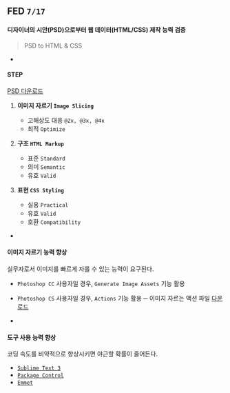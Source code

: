 ## FED `7/17`

#### 디자이너의 시안(PSD)으로부터 웹 데이터(HTML/CSS) 제작 능력 검증
> PSD to HTML & CSS

-

#### STEP

[PSD 다운로드](http://url.yamoo9.net/fedpsd)

1. **이미지 자르기 `Image Slicing`**
	- 고해상도 대응 `@2x, @3x, @4x`
	- 최적 `Optimize`

2. **구조 `HTML Markup`**
	- 표준 `Standard`
	- 의미 `Semantic`
	- 유효 `Valid`

3. **표현 `CSS Styling`**
	- 실용 `Practical`
	- 유효 `Valid`
	- 호환 `Compatibility`

-

#### 이미지 자르기 능력 향상

실무자로서 이미지를 빠르게 자를 수 있는 능력이 요구된다.

- `Photoshop CC` 사용자일 경우, `Generate Image Assets` 기능 활용
- `Photoshop CS` 사용자일 경우, `Actions` 기능 활용 ─ 이미지 자르는 액션 파일 [다운로드](http://retinize.it/)

-

#### 도구 사용 능력 향상

코딩 속도를 비약적으로 향상시키면 야근할 확률이 줄어든다.

- [`Sublime Text 3`](http://sublimetext.com/3)
- [`Package Control`](http://packagecontrol.io)
- [`Emmet`](http://emmet.io)